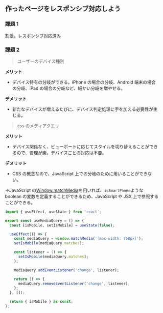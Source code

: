 ## 作ったページをレスポンシブ対応しよう

### 課題 1

割愛。レスポンシブ対応済み

### 課題 2

> ユーザーのデバイス種別

**メリット**

- デバイス特有の分岐ができる。iPhone の場合の分岐、Android 端末の場合の分岐、iPad の場合の分岐など、細かい分岐を増やせる。

**デメリット**

- 新たなデバイスが増えるたびに、デバイス判定処理に手を加える必要性が生じる。

> css のメディアクエリ

**メリット**

- デバイス関係なく、ビューポートに応じてスタイルを切り替えることができるので、管理が楽。デバイスごとの対応は不要。

**デメリット**

- CSS の概念なので、JavaScript 上での分岐のために用いることができない。

→JavaScript の[Window.matchMedia](https://developer.mozilla.org/ja/docs/Web/API/Window/matchMedia)を用いれば、`isSmartPhone`ような boolean の変数を定義することができるため、JavaScript や JSX 上で参照することができる。

```ts
import { useEffect, useState } from 'react';

export const useMediaQuery = () => {
  const [isMobile, setIsMobile] = useState(false);

  useEffect(() => {
    const mediaQuery = window.matchMedia('(max-width: 768px)');
    setIsMobile(mediaQuery.matches);

    const listener = () => {
      setIsMobile(mediaQuery.matches);
    };

    mediaQuery.addEventListener('change', listener);

    return () => {
      mediaQuery.removeEventListener('change', listener);
    };
  }, []);

  return { isMobile } as const;
};
```

